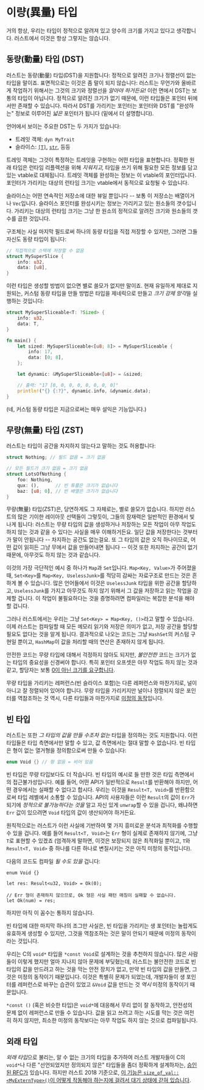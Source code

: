 # 이량(異量) 타입

거의 항상, 우리는 타입이 정적으로 알려져 있고 양수의 크기를 가지고 있다고 생각합니다. 러스트에서 이것은 항상 그렇지는 않습니다.

## 동량(動量) 타입 (DST)

러스트는 동량(動量) 타입(DST)을 지원합니다: 정적으로 알려진 크기나 정렬선이 없는 타입을 말이죠. 표면적으로는 이것은 좀 말이 되지 않습니다: 러스트는 무언가와 올바르게 작업하기 위해서는 그것의 크기와 정렬선을 *알아야 하거든요!* 
이런 면에서 DST는 보통의 타입이 아닙니다. 정적으로 알려진 크기가 없기 때문에, 이런 타입들은 포인터 뒤에서만 존재할 수 있습니다. 
따라서 DST를 가리키는 포인터는 포인터와 DST를 "완성하는" 정보로 이루어진 *넓은* 포인터가 됩니다 (밑에서 더 설명합니다).

언어에서 보이는 주요한 DST는 두 가지가 있습니다: 

* 트레잇 객체: `dyn MyTrait`
* 슬라이스: [`[T]`][slice], [`str`], 등등

트레잇 객체는 그것이 특정하는 트레잇을 구현하는 어떤 타입을 표현합니다. 정확한 원래 타입은 런타임 리플렉션을 위해 *지워지고,* 타입을 쓰기 위해 필요한 모든 정보를 담고 있는 vtable로 대체됩니다. 트레잇 객체를 완성하는 정보는 이 vtable의 포인터입니다. 포인터가 가리키는 대상의 런타임 크기는 vtable에서 동적으로 요청될 수 있습니다. 

슬라이스는 어떤 연속적인 저장소에 대한 뷰일 뿐입니다 -- 보통 이 저장소는 배열이거나 `Vec`입니다. 슬라이스 포인터를 완성시키는 정보는 가리키고 있는 원소들의 갯수입니다. 
가리키는 대상의 런타임 크기는 그냥 한 원소의 정적으로 알려진 크기와 원소들의 갯수를 곱한 것입니다.

구조체는 사실 마지막 필드로써 하나의 동량 타입을 직접 저장할 수 있지만, 그러면 그들 자신도 동량 타입이 됩니다: 

```rust
// 직접적으로 스택에 저장할 수 없음
struct MySuperSlice {
    info: u32,
    data: [u8],
}
```

이런 타입은 생성할 방법이 없으면 별로 쓸모가 없지만 말이죠. 현재 유일하게 제대로 지원되는, 커스텀 동량 타입을 만들 방법은 타입을 제네릭으로 만들고 *크기 강제 망각*을 실행하는 것입니다: 

```rust
struct MySuperSliceable<T: ?Sized> {
    info: u32,
    data: T,
}

fn main() {
    let sized: MySuperSliceable<[u8; 8]> = MySuperSliceable {
        info: 17,
        data: [0; 8],
    };

    let dynamic: &MySuperSliceable<[u8]> = &sized;

    // 출력: "17 [0, 0, 0, 0, 0, 0, 0, 0]"
    println!("{} {:?}", dynamic.info, &dynamic.data);
}
```

(네, 커스텀 동량 타입은 지금으로써는 매우 설익은 기능입니다.)

## 무량(無量) 타입 (ZST)

러스트는 타입이 공간을 차지하지 않는다고 말하는 것도 허용합니다: 

```rust
struct Nothing; // 필드 없음 = 크기 없음

// 모든 필드가 크기 없음 = 크기 없음
struct LotsOfNothing {
    foo: Nothing,
    qux: (),      // 빈 튜플은 크기가 없습니다
    baz: [u8; 0], // 빈 배열은 크기가 없습니다
}
```

무량(無量) 타입(ZST)은, 당연하게도 그 자체로는, 별로 쓸모가 없습니다. 하지만 러스트의 많은 기이한 레이아웃 선택들이 그렇듯이, 그들의 잠재력은 일반적인 환경에서 빛나게 됩니다: 
러스트는 무량 타입의 값을 생성하거나 저장하는 모든 작업이 아무 작업도 하지 않는 것과 같을 수 있다는 사실을 매우 이해하거든요. 일단 값을 저장한다는 것부터가 말이 안됩니다 -- 차지하는 공간도 없는걸요. 
또 그 타입의 값은 오직 하나이므로, 어떤 값이 읽히든 그냥 무에서 값을 만들어내면 됩니다 -- 이것 또한 차지하는 공간이 없기 때문에, 아무것도 하지 않는 것과 같습니다.

이것의 가장 극단적인 예시 중 하나가 `Map`과 `Set`입니다. `Map<Key, Value>`가 주어졌을 때, `Set<Key>`를 `Map<Key, UselessJunk>`를 적당히 감싸는 자료구조로 만드는 것은 흔하게 볼 수 있습니다. 
많은 언어들에서 이것은 `UselessJunk` 타입을 위한 공간을 할당하고, `UselessJunk`를 가지고 아무것도 하지 않기 위해서 그 값을 저장하고 읽는 작업을 강제할 겁니다. 
이 작업이 불필요하다는 것을 증명하려면 컴파일러는 복잡한 분석을 해야 할 겁니다.

그러나 러스트에서는 우리는 그냥 `Set<Key> = Map<Key, ()>`라고 말할 수 있습니다. 이제 러스트는 컴파일할 때 모든 메모리 읽기와 저장은 의미가 없고, 저장 공간을 할당할 필요도 없다는 것을 알게 됩니다. 
결과적으로 나오는 코드는 그냥 `HashSet`의 커스텀 구현일 뿐이고, `HashMap`이 값을 처리할 때의 연산은 존재하지 않게 됩니다.

안전한 코드는 무량 타입에 대해서 걱정하지 않아도 되지만, *불안전한* 코드는 크기가 없는 타입의 중요성을 신경써야 합니다. 특히 포인터 오프셋은 아무 작업도 하지 않는 것과 같고, 할당자는 보통 [0이 아닌 크기를 요구합니다][alloc].

무량 타입을 가리키는 레퍼런스(빈 슬라이스 포함)는 다른 레퍼런스와 마찬가지로, 널이 아니고 잘 정렬되어 있어야 합니다. 무량 타입을 가리키지만 널이나 정렬되지 않은 포인터를 역참조하는 것 역시, 다른 타입들과 마찬가지로 [미정의 동작][ub]입니다.

[alloc]: https://doc.rust-lang.org/std/alloc/trait.GlobalAlloc.html#tymethod.alloc
[ub]: what-unsafe-does.html

## 빈 타입

러스트는 또한 *그 타입의 값을 만들 수조차 없는* 타입을 정의하는 것도 지원합니다. 이런 타입들은 타입 측면에서만 말할 수 있고, 값 측면에서는 절대 말할 수 없습니다. 
빈 타입은 형이 없는 열거형을 정의함으로써 만들 수 있습니다: 

```rust
enum Void {} // 형 없음 = 비어 있음
```
빈 타입은 무량 타입보다도 더 작습니다. 빈 타입의 예시로 들 만한 것은 타입 측면에서의 접근불가성입니다. 예를 들어, 어떤 API가 일반적으로 `Result`를 반환해야 하지만, 어떤 경우에서는 실패할 수 없다고 합시다. 
우리는 이것을 `Result<T, Void>`를 반환함으로써 타입 레벨에서 소통할 수 있습니다. 
API의 사용자들은 이런 `Result`의 값이 `Err`가 되기에 *정적으로 불가능하다는 것을* 알고 자신 있게 `unwrap`할 수 있을 겁니다, 왜냐하면 `Err` 값이 있으려면 `Void` 타입의 값이 생산되어야 하거든요.

원칙적으로는 러스트가 이런 사실에 기반하여 몇 가지 흥미로운 분석과 최적화를 수행할 수 있을 겁니다. 예를 들어 `Result<T, Void>`는 `Err` 형이 실제로 존재하지 않기에, 그냥 `T`로 표현할 수 있겠죠 
(엄격하게 말하면, 이것은 보장되지 않은 최적화일 뿐이고, `T`와 `Result<T, Void>` 중 하나를 다른 하나로 변질시키는 것은 아직 미정의 동작입니다).

다음의 코드도 컴파일 *될 수도 있을* 겁니다: 

```rust,compile_fail
enum Void {}

let res: Result<u32, Void> = Ok(0);

// Err 형이 존재하지 않으므로, Ok 형은 사실 패턴 매칭이 실패할 수 없습니다.
let Ok(num) = res;
```

하지만 아직 이 꼼수는 통하지 않습니다.

빈 타입에 대한 마지막 하나의 조그만 사실은, 빈 타입을 가리키는 생 포인터는 놀랍게도 유효하게 생성할 수 있지만, 그것을 역참조하는 것은 말이 안되기 때문에 미정의 동작이라는 것입니다.

우리는 C의 `void*` 타입을 `*const Void`로 설계하는 것을 추천하지 않습니다. 많은 사람들이 이렇게 했지만 얼마 지나지 않아 문제에 부딪혔는데, 러스트는 불안전한 코드로 빈 타입의 값을 만드려고 하는 것을 막는 안전 장치가 없고, 
만약 빈 타입의 값을 만들면, 그것은 미정의 동작이기 때문입니다. 이것은 특별히 문제가 되었는데, 개발자들이 생 포인터를 레퍼런스로 바꾸는 습관이 있었고 `&Void` 값을 만드는 것 *역시* 미정의 동작이기 때문입니다.

`*const ()` (혹은 비슷한 타입)은 `void*`에 대응해서 무리 없이 잘 동작하고, 안전성의 문제 없이 레퍼런스로 만들 수 있습니다.
값을 읽고 쓰려고 하는 시도를 막는 것은 여전히 하지 않지만, 최소한 미정의 동작보다는 아무 작업도 하지 않는 것으로 컴파일됩니다.

## 외래 타입

*외래 타입*으로 불리는, 알 수 없는 크기의 타입을 추가하여 러스트 개발자들이 C의 `void*`나 다른 "선언되었지만 정의되지 않은" 타입들을 좀더 정확하게 설계하자는, [승인된 RFC가][extern-types] 있습니다. 
하지만 러스트 2018 기준으로, [이 기능은 `size_of_val::<MyExternType>()`이 어떻게 작동해야 하는지에 걸려서 대기 상태에 갇혀 있습니다][extern-types-issue].

[extern-types]: https://github.com/rust-lang/rfcs/blob/master/text/1861-extern-types.md
[extern-types-issue]: https://github.com/rust-lang/rust/issues/43467
[`str`]: https://doc.rust-lang.org/std/primitive.str.html
[slice]: https://doc.rust-lang.org/std/primitive.slice.html
